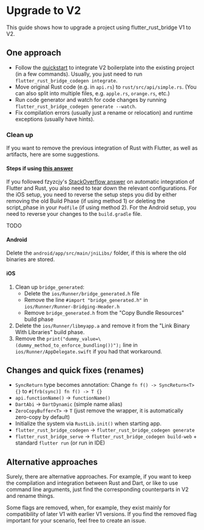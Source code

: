 # Upgrade to V2

This guide shows how to upgrade a project using flutter_rust_bridge V1 to V2.

## One approach

* Follow the [quickstart](../../quickstart) to integrate V2 boilerplate into the existing project (in a few commands). Usually, you just need to run `flutter_rust_bridge_codegen integrate`.
* Move original Rust code (e.g. in `api.rs`) to `rust/src/api/simple.rs`. (You can also split into multiple files, e.g. `apple.rs`, `orange.rs`, etc.)
* Run code generator and watch for code changes by running `flutter_rust_bridge_codegen generate --watch`.
* Fix compilation errors (usually just a rename or relocation) and runtime exceptions (usually have hints).

### Clean up

If you want to remove the previous integration of Rust with Flutter, as well as artifacts, here are some suggestions.

#### Steps if using [this answer](https://stackoverflow.com/questions/69515032/how-to-integrate-flutter-apps-build-process-with-rust-code-i-e-when-building/69515060#69515060)

If you followed fzyzcjy's [StackOverflow answer](https://stackoverflow.com/a/69515060/6798201) on automatic integration of Flutter and Rust,
you also need to tear down the relevant configurations.
For the iOS setup, you need to reverse the setup steps you did by either removing the old Build Phase (if using method 1) or deleting the script_phase in your `Podfile` (if using method 2).
For the Android setup, you need to reverse your changes to the `build.gradle` file.

TODO

#### Android

Delete the `android/app/src/main/jniLibs/` folder, if this is where the old binaries are stored.

#### iOS

1. Clean up `bridge_generated`:
    * Delete the `ios/Runner/bridge_generated.h` file
    * Remove the line `#import "bridge_generated.h"` in `ios/Runner/Runner-Bridging-Header.h`
    * Remove `bridge_generated.h` from the "Copy Bundle Resources" build phase
2. Delete the `ios/Runner/libmyapp.a` and remove it from the "Link Binary With Libraries" build phase.
3. Remove the `print("dummy_value=\(dummy_method_to_enforce_bundling())");` line in `ios/Runner/AppDelegate.swift` if you had that workaround.

## Changes and quick fixes (renames)

* `SyncReturn` type becomes annotation: Change `fn f() -> SyncReturn<T> {}` to `#[frb(sync)] fn f() -> T {}`
* `api.functionName()` -> `functionName()`
* `DartAbi` -> `DartDynamic` (simple name alias)
* `ZeroCopyBuffer<T>` -> `T` (just remove the wrapper, it is automatically zero-copy by default)
* Initialize the system via `RustLib.init()` when starting app.
* `flutter_rust_bridge_codegen` -> `flutter_rust_bridge_codegen generate`
* `flutter_rust_bridge_serve` -> `flutter_rust_bridge_codegen build-web` + standard `flutter run` (or run in IDE)

## Alternative approaches

Surely, there are alternative approaches.
For example, if you want to keep the compilation and integration between Rust and Dart,
or like to use command line arguments,
just find the corresponding counterparts in V2 and rename things.

Some flags are removed,
when, for example, they exist mainly for compatibility of later V1 with earlier V1 versions.
If you find the removed flag important for your scenario, feel free to create an issue.
